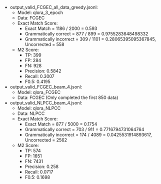 - output_valid_FCGEC_all_data_greedy.jsonl:
    - Model: qlora_3_epoch
    - Data: FCGEC
    - Exact Match Score:
        - Exact Match = 1186 / 2000 = 0.593
        - Grammatically correct = 877 / 899 = 0.9755283648498332
        - Grammatically incorrect = 309 / 1101 = 0.28065395095367845, Uncorrected = 558
    - M2 Score:
        - TP: 399
        - FP: 284
        - FN: 928
        - Precision: 0.5842
        - Recall: 0.3007
        - F0.5: 0.4195
- output_valid_FCGEC_beam_4.jsonl:
    - Model: qlora_FCGEC
    - Data: FCGEC (Only completed the first 850 data)
- output_valid_NLPCC_beam_4.jsonl:
    - Model: qlora_NLPCC
    - Data: NLPCC
    - Exact Match Score:
        - Exact Match = 877 / 5000 = 0.1754
        - Grammatically correct = 703 / 911 = 0.7716794731064764
        - Grammatically incorrect = 174 / 4089 = 0.0425531914893617, Uncorrected = 2562
    - M2 Score:
        - TP: 574
        - FP: 1651
        - FN: 7431
        - Precision: 0.258
        - Recall: 0.0717
        - F0.5: 0.1698